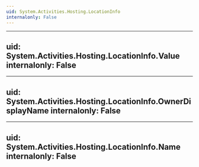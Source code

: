 ```yaml
---
uid: System.Activities.Hosting.LocationInfo
internalonly: False
---
```


---
uid: System.Activities.Hosting.LocationInfo.Value
internalonly: False
---

---
uid: System.Activities.Hosting.LocationInfo.OwnerDisplayName
internalonly: False
---

---
uid: System.Activities.Hosting.LocationInfo.Name
internalonly: False
---
